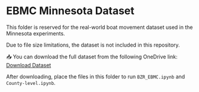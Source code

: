 # EBMC Minnesota Dataset

This folder is reserved for the real-world boat movement dataset used in the Minnesota experiments.

Due to file size limitations, the dataset is not included in this repository.

📥 You can download the full dataset from the following OneDrive link:  
[Download Dataset](https://virginiatech-my.sharepoint.com/:f:/g/personal/hyunwoolee_vt_edu/EjQkAjpFCcJMtumFUGPYsvQBxAyBo-wQYpDrQgpdBmNdMw?e=isPgdp)

After downloading, place the files in this folder to run `BZR_EBMC.ipynb` and `County-level.ipynb`.
